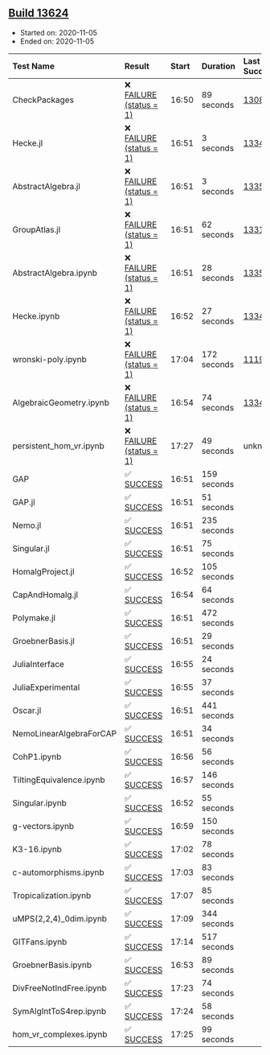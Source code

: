 ## [Build 13624](https://oscarci.mathematik.uni-kl.de/job/oscar/13624/)

* Started on: 2020-11-05
* Ended on: 2020-11-05

| Test Name    | Result | Start | Duration | Last Success | First Failure |
|:-------------|:-------|:------|:---------|:-------------|:--------------|
| CheckPackages | ❌ [FAILURE (status = 1)](https://oscarci.mathematik.uni-kl.de/job/oscar/13624/artifact/logs/build-13624/CheckPackages.log) | 16:50 | 89 seconds | [13085](https://oscarci.mathematik.uni-kl.de/job/oscar/13085/) | [13086](https://oscarci.mathematik.uni-kl.de/job/oscar/13086/) |
| Hecke.jl | ❌ [FAILURE (status = 1)](https://oscarci.mathematik.uni-kl.de/job/oscar/13624/artifact/logs/build-13624/Hecke.jl.log) | 16:51 | 3 seconds | [13341](https://oscarci.mathematik.uni-kl.de/job/oscar/13341/) | [13342](https://oscarci.mathematik.uni-kl.de/job/oscar/13342/) |
| AbstractAlgebra.jl | ❌ [FAILURE (status = 1)](https://oscarci.mathematik.uni-kl.de/job/oscar/13624/artifact/logs/build-13624/AbstractAlgebra.jl.log) | 16:51 | 3 seconds | [13355](https://oscarci.mathematik.uni-kl.de/job/oscar/13355/) | [13356](https://oscarci.mathematik.uni-kl.de/job/oscar/13356/) |
| GroupAtlas.jl | ❌ [FAILURE (status = 1)](https://oscarci.mathematik.uni-kl.de/job/oscar/13624/artifact/logs/build-13624/GroupAtlas.jl.log) | 16:51 | 62 seconds | [13311](https://oscarci.mathematik.uni-kl.de/job/oscar/13311/) | [13312](https://oscarci.mathematik.uni-kl.de/job/oscar/13312/) |
| AbstractAlgebra.ipynb | ❌ [FAILURE (status = 1)](https://oscarci.mathematik.uni-kl.de/job/oscar/13624/artifact/logs/build-13624/AbstractAlgebra.ipynb.log) | 16:51 | 28 seconds | [13355](https://oscarci.mathematik.uni-kl.de/job/oscar/13355/) | [13356](https://oscarci.mathematik.uni-kl.de/job/oscar/13356/) |
| Hecke.ipynb | ❌ [FAILURE (status = 1)](https://oscarci.mathematik.uni-kl.de/job/oscar/13624/artifact/logs/build-13624/Hecke.ipynb.log) | 16:52 | 27 seconds | [13341](https://oscarci.mathematik.uni-kl.de/job/oscar/13341/) | [13342](https://oscarci.mathematik.uni-kl.de/job/oscar/13342/) |
| wronski-poly.ipynb | ❌ [FAILURE (status = 1)](https://oscarci.mathematik.uni-kl.de/job/oscar/13624/artifact/logs/build-13624/wronski-poly.ipynb.log) | 17:04 | 172 seconds | [11192](https://oscarci.mathematik.uni-kl.de/job/oscar/11192/) | [11193](https://oscarci.mathematik.uni-kl.de/job/oscar/11193/) |
| AlgebraicGeometry.ipynb | ❌ [FAILURE (status = 1)](https://oscarci.mathematik.uni-kl.de/job/oscar/13624/artifact/logs/build-13624/AlgebraicGeometry.ipynb.log) | 16:54 | 74 seconds | [13341](https://oscarci.mathematik.uni-kl.de/job/oscar/13341/) | [13342](https://oscarci.mathematik.uni-kl.de/job/oscar/13342/) |
| persistent_hom_vr.ipynb | ❌ [FAILURE (status = 1)](https://oscarci.mathematik.uni-kl.de/job/oscar/13624/artifact/logs/build-13624/persistent_hom_vr.ipynb.log) | 17:27 | 49 seconds | unknown | unknown |
| GAP | ✅ [SUCCESS](https://oscarci.mathematik.uni-kl.de/job/oscar/13624/artifact/logs/build-13624/GAP.log) | 16:51 | 159 seconds |  |  |
| GAP.jl | ✅ [SUCCESS](https://oscarci.mathematik.uni-kl.de/job/oscar/13624/artifact/logs/build-13624/GAP.jl.log) | 16:51 | 51 seconds |  |  |
| Nemo.jl | ✅ [SUCCESS](https://oscarci.mathematik.uni-kl.de/job/oscar/13624/artifact/logs/build-13624/Nemo.jl.log) | 16:51 | 235 seconds |  |  |
| Singular.jl | ✅ [SUCCESS](https://oscarci.mathematik.uni-kl.de/job/oscar/13624/artifact/logs/build-13624/Singular.jl.log) | 16:51 | 75 seconds |  |  |
| HomalgProject.jl | ✅ [SUCCESS](https://oscarci.mathematik.uni-kl.de/job/oscar/13624/artifact/logs/build-13624/HomalgProject.jl.log) | 16:52 | 105 seconds |  |  |
| CapAndHomalg.jl | ✅ [SUCCESS](https://oscarci.mathematik.uni-kl.de/job/oscar/13624/artifact/logs/build-13624/CapAndHomalg.jl.log) | 16:54 | 64 seconds |  |  |
| Polymake.jl | ✅ [SUCCESS](https://oscarci.mathematik.uni-kl.de/job/oscar/13624/artifact/logs/build-13624/Polymake.jl.log) | 16:51 | 472 seconds |  |  |
| GroebnerBasis.jl | ✅ [SUCCESS](https://oscarci.mathematik.uni-kl.de/job/oscar/13624/artifact/logs/build-13624/GroebnerBasis.jl.log) | 16:51 | 29 seconds |  |  |
| JuliaInterface | ✅ [SUCCESS](https://oscarci.mathematik.uni-kl.de/job/oscar/13624/artifact/logs/build-13624/JuliaInterface.log) | 16:55 | 24 seconds |  |  |
| JuliaExperimental | ✅ [SUCCESS](https://oscarci.mathematik.uni-kl.de/job/oscar/13624/artifact/logs/build-13624/JuliaExperimental.log) | 16:55 | 37 seconds |  |  |
| Oscar.jl | ✅ [SUCCESS](https://oscarci.mathematik.uni-kl.de/job/oscar/13624/artifact/logs/build-13624/Oscar.jl.log) | 16:51 | 441 seconds |  |  |
| NemoLinearAlgebraForCAP | ✅ [SUCCESS](https://oscarci.mathematik.uni-kl.de/job/oscar/13624/artifact/logs/build-13624/NemoLinearAlgebraForCAP.log) | 16:51 | 34 seconds |  |  |
| CohP1.ipynb | ✅ [SUCCESS](https://oscarci.mathematik.uni-kl.de/job/oscar/13624/artifact/logs/build-13624/CohP1.ipynb.log) | 16:56 | 56 seconds |  |  |
| TiltingEquivalence.ipynb | ✅ [SUCCESS](https://oscarci.mathematik.uni-kl.de/job/oscar/13624/artifact/logs/build-13624/TiltingEquivalence.ipynb.log) | 16:57 | 146 seconds |  |  |
| Singular.ipynb | ✅ [SUCCESS](https://oscarci.mathematik.uni-kl.de/job/oscar/13624/artifact/logs/build-13624/Singular.ipynb.log) | 16:52 | 55 seconds |  |  |
| g-vectors.ipynb | ✅ [SUCCESS](https://oscarci.mathematik.uni-kl.de/job/oscar/13624/artifact/logs/build-13624/g-vectors.ipynb.log) | 16:59 | 150 seconds |  |  |
| K3-16.ipynb | ✅ [SUCCESS](https://oscarci.mathematik.uni-kl.de/job/oscar/13624/artifact/logs/build-13624/K3-16.ipynb.log) | 17:02 | 78 seconds |  |  |
| c-automorphisms.ipynb | ✅ [SUCCESS](https://oscarci.mathematik.uni-kl.de/job/oscar/13624/artifact/logs/build-13624/c-automorphisms.ipynb.log) | 17:03 | 83 seconds |  |  |
| Tropicalization.ipynb | ✅ [SUCCESS](https://oscarci.mathematik.uni-kl.de/job/oscar/13624/artifact/logs/build-13624/Tropicalization.ipynb.log) | 17:07 | 85 seconds |  |  |
| uMPS(2,2,4)_0dim.ipynb | ✅ [SUCCESS](https://oscarci.mathematik.uni-kl.de/job/oscar/13624/artifact/logs/build-13624/uMPS-2-2-4-_0dim.ipynb.log) | 17:09 | 344 seconds |  |  |
| GITFans.ipynb | ✅ [SUCCESS](https://oscarci.mathematik.uni-kl.de/job/oscar/13624/artifact/logs/build-13624/GITFans.ipynb.log) | 17:14 | 517 seconds |  |  |
| GroebnerBasis.ipynb | ✅ [SUCCESS](https://oscarci.mathematik.uni-kl.de/job/oscar/13624/artifact/logs/build-13624/GroebnerBasis.ipynb.log) | 16:53 | 89 seconds |  |  |
| DivFreeNotIndFree.ipynb | ✅ [SUCCESS](https://oscarci.mathematik.uni-kl.de/job/oscar/13624/artifact/logs/build-13624/DivFreeNotIndFree.ipynb.log) | 17:23 | 74 seconds |  |  |
| SymAlgIntToS4rep.ipynb | ✅ [SUCCESS](https://oscarci.mathematik.uni-kl.de/job/oscar/13624/artifact/logs/build-13624/SymAlgIntToS4rep.ipynb.log) | 17:24 | 58 seconds |  |  |
| hom_vr_complexes.ipynb | ✅ [SUCCESS](https://oscarci.mathematik.uni-kl.de/job/oscar/13624/artifact/logs/build-13624/hom_vr_complexes.ipynb.log) | 17:25 | 99 seconds |  |  |
